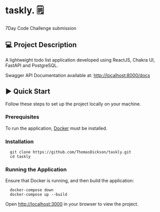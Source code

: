 # taskly. 🗒️
7Day Code Challenge submission

## 💻 Project Description

A lightweight todo list application developed using ReactJS, Chakra UI, FastAPI and PostgreSQL. 

Swagger API Documentation available at: <http://localhost:8000/docs>

## ▶️ Quick Start

Follow these steps to set up the project locally on your machine.

### Prerequisites

To run the application, [Docker](https://docs.docker.com/engine/install/) must be installed. 

### Installation

```
  git clone https://github.com/ThomasDickson/taskly.git
  cd taskly
```
### Running the Application

Ensure that Docker is running, and then build the application:

```
  docker-compose down
  docker-compose up --build
```

Open <http://localhost:3000> in your browser to view the project.
